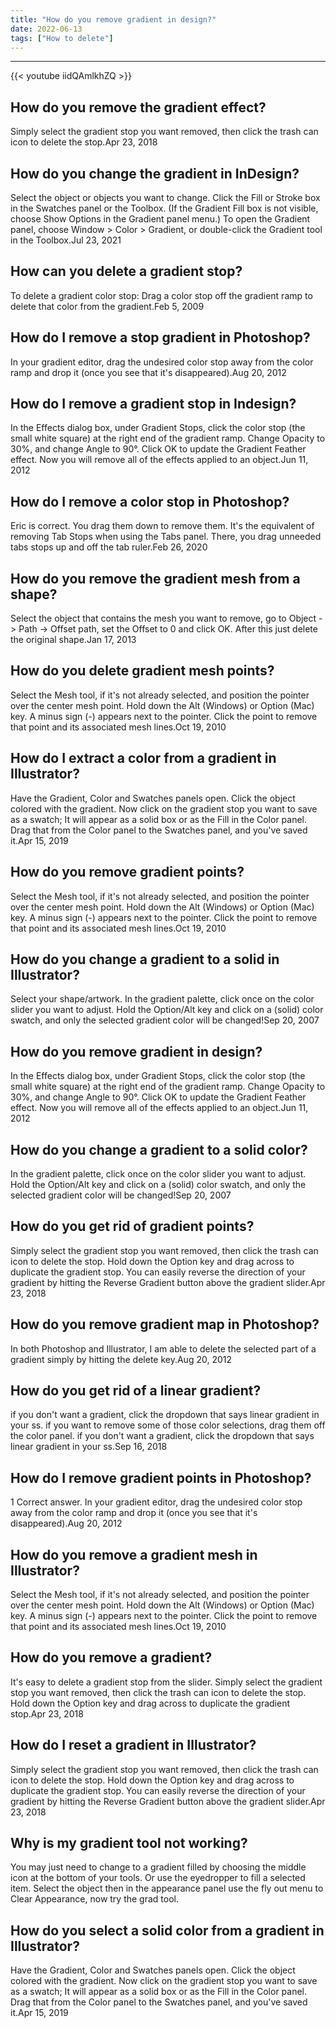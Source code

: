 ```yaml
---
title: "How do you remove gradient in design?"
date: 2022-06-13
tags: ["How to delete"]
---
```


---
{{< youtube iidQAmlkhZQ >}}
## How do you remove the gradient effect?
Simply select the gradient stop you want removed, then click the trash can icon to delete the stop.Apr 23, 2018

## How do you change the gradient in InDesign?
Select the object or objects you want to change. Click the Fill or Stroke box in the Swatches panel or the Toolbox. (If the Gradient Fill box is not visible, choose Show Options in the Gradient panel menu.) To open the Gradient panel, choose Window > Color > Gradient, or double-click the Gradient tool in the Toolbox.Jul 23, 2021

## How can you delete a gradient stop?
To delete a gradient color stop: Drag a color stop off the gradient ramp to delete that color from the gradient.Feb 5, 2009

## How do I remove a stop gradient in Photoshop?
In your gradient editor, drag the undesired color stop away from the color ramp and drop it (once you see that it's disappeared).Aug 20, 2012

## How do I remove a gradient stop in Indesign?
In the Effects dialog box, under Gradient Stops, click the color stop (the small white square) at the right end of the gradient ramp. Change Opacity to 30%, and change Angle to 90°. Click OK to update the Gradient Feather effect. Now you will remove all of the effects applied to an object.Jun 11, 2012

## How do I remove a color stop in Photoshop?
Eric is correct. You drag them down to remove them. It's the equivalent of removing Tab Stops when using the Tabs panel. There, you drag unneeded tabs stops up and off the tab ruler.Feb 26, 2020

## How do you remove the gradient mesh from a shape?
Select the object that contains the mesh you want to remove, go to Object -> Path -> Offset path, set the Offset to 0 and click OK. After this just delete the original shape.Jan 17, 2013

## How do you delete gradient mesh points?
Select the Mesh tool, if it's not already selected, and position the pointer over the center mesh point. Hold down the Alt (Windows) or Option (Mac) key. A minus sign (-) appears next to the pointer. Click the point to remove that point and its associated mesh lines.Oct 19, 2010

## How do I extract a color from a gradient in Illustrator?
Have the Gradient, Color and Swatches panels open. Click the object colored with the gradient. Now click on the gradient stop you want to save as a swatch; It will appear as a solid box or as the Fill in the Color panel. Drag that from the Color panel to the Swatches panel, and you've saved it.Apr 15, 2019

## How do you remove gradient points?
Select the Mesh tool, if it's not already selected, and position the pointer over the center mesh point. Hold down the Alt (Windows) or Option (Mac) key. A minus sign (-) appears next to the pointer. Click the point to remove that point and its associated mesh lines.Oct 19, 2010

## How do you change a gradient to a solid in Illustrator?
Select your shape/artwork. In the gradient palette, click once on the color slider you want to adjust. Hold the Option/Alt key and click on a (solid) color swatch, and only the selected gradient color will be changed!Sep 20, 2007

## How do you remove gradient in design?
In the Effects dialog box, under Gradient Stops, click the color stop (the small white square) at the right end of the gradient ramp. Change Opacity to 30%, and change Angle to 90°. Click OK to update the Gradient Feather effect. Now you will remove all of the effects applied to an object.Jun 11, 2012

## How do you change a gradient to a solid color?
In the gradient palette, click once on the color slider you want to adjust. Hold the Option/Alt key and click on a (solid) color swatch, and only the selected gradient color will be changed!Sep 20, 2007

## How do you get rid of gradient points?
Simply select the gradient stop you want removed, then click the trash can icon to delete the stop. Hold down the Option key and drag across to duplicate the gradient stop. You can easily reverse the direction of your gradient by hitting the Reverse Gradient button above the gradient slider.Apr 23, 2018

## How do you remove gradient map in Photoshop?
In both Photoshop and Illustrator, I am able to delete the selected part of a gradient simply by hitting the delete key.Aug 20, 2012

## How do you get rid of a linear gradient?
if you don't want a gradient, click the dropdown that says linear gradient in your ss. if you want to remove some of those color selections, drag them off the color panel. if you don't want a gradient, click the dropdown that says linear gradient in your ss.Sep 16, 2018

## How do I remove gradient points in Photoshop?
1 Correct answer. In your gradient editor, drag the undesired color stop away from the color ramp and drop it (once you see that it's disappeared).Aug 20, 2012

## How do you remove a gradient mesh in Illustrator?
Select the Mesh tool, if it's not already selected, and position the pointer over the center mesh point. Hold down the Alt (Windows) or Option (Mac) key. A minus sign (-) appears next to the pointer. Click the point to remove that point and its associated mesh lines.Oct 19, 2010

## How do you remove a gradient?
It's easy to delete a gradient stop from the slider. Simply select the gradient stop you want removed, then click the trash can icon to delete the stop. Hold down the Option key and drag across to duplicate the gradient stop.Apr 23, 2018

## How do I reset a gradient in Illustrator?
Simply select the gradient stop you want removed, then click the trash can icon to delete the stop. Hold down the Option key and drag across to duplicate the gradient stop. You can easily reverse the direction of your gradient by hitting the Reverse Gradient button above the gradient slider.Apr 23, 2018

## Why is my gradient tool not working?
You may just need to change to a gradient filled by choosing the middle icon at the bottom of your tools. Or use the eyedropper to fill a selected item. Select the object then in the appearance panel use the fly out menu to Clear Appearance, now try the grad tool.

## How do you select a solid color from a gradient in Illustrator?
Have the Gradient, Color and Swatches panels open. Click the object colored with the gradient. Now click on the gradient stop you want to save as a swatch; It will appear as a solid box or as the Fill in the Color panel. Drag that from the Color panel to the Swatches panel, and you've saved it.Apr 15, 2019

